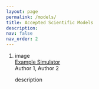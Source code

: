 ```yaml
---
layout: page
permalink: /models/
title: Accepted Scientific Models
description:
nav: false
nav_order: 2
---
```


<div class="publications">
<ol class="bibliography">

<li>
    <div class="card hoverable">
        <div class="row g-0">
            <div class="card-img col-md-3">
                image
            </div>
            <div class="col-md-9">
                <div class="card-body">
                    <div class="title"><a href="#" target="_blank">Example Simulator</a></div>
                    <div class="author">Author 1, Author 2</div>
                    <p class="card-text">description</p>
                </div>
            </div>
        </div>
    </div>
</li>

</ol>
</div>
